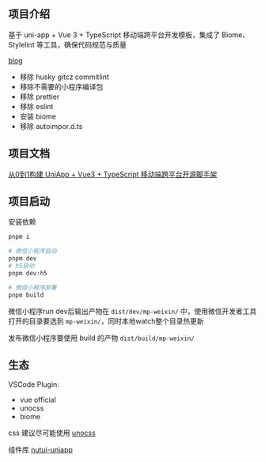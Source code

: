 ## 项目介绍

基于 uni-app + Vue 3 + TypeScript 移动端跨平台开发模板，集成了 Biome、Stylelint 等工具，确保代码规范与质量

[blog](https://www.cnblogs.com/haoxianrui/p/18684753)

- 移除 husky gitcz commitlint
- 移除不需要的小程序编译包
- 移除 prettier
- 移除 eslint
- 安装 biome
- 移除 autoimpor.d.ts

## 项目文档

[从0到1构建 UniApp + Vue3 + TypeScript 移动端跨平台开源脚手架](https://juejin.cn/post/7448963032993038376)

## 项目启动

安装依赖

```bash
pnpm i
```

```bash
# 微信小程序启动
pnpm dev
# h5启动
pnpm dev:h5

# 微信小程序部署
pnpm build
```

微信小程序run dev后输出产物在 `dist/dev/mp-weixin/` 中，使用微信开发者工具打开的目录要选到 `mp-weixin/`，同时本地watch整个目录热更新

发布微信小程序要使用 build 的产物 `dist/build/mp-weixin/`

## 生态

VSCode Plugin:

- vue official
- unocss
- biome

css 建议尽可能使用 [unocss](https://www.cnblogs.com/haoxianrui/p/18684753#%E6%95%B4%E5%90%88-unocss)

组件库 [nutui-uniapp](https://nutui-uniapp.pages.dev/guide/faq.html)
